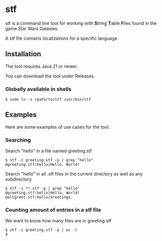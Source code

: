 # stf
stf is a command line tool for working with **S**tring **T**able **F**iles found in the game Star Wars Galaxies.

A stf file contains localizations for a specific language.

## Installation
The tool requires Java 21 or newer.

You can download the tool under Releases. 

### Globally available in shells
```shell script
$ sudo ln -s /path/to/stf /usr/bin/stf
```

## Examples
Here are some examples of use cases for the tool.

### Searching
Search "hello" in a file named greeting.stf
```shell script
$ stf -i greeting.stf -p | grep "hello"
@greeting.stf:hello|Hello, World!
```

Search "hello" in all .stf files in the current directory as well as any subdirectory
```shell script
$ stf -i **.stf -p | grep "hello"
@greeting.stf:hello|Hello, World!
@altgreet.stf:hello|Greetings.
```

### Counting amount of entries in a stf file
We want to know how many files are in greeting.stf
```shell script
$ stf -i greeting.stf -p | wc -l
4
```